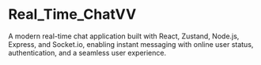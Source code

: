 # Real_Time_ChatVV
A modern real-time chat application built with React, Zustand, Node.js, Express, and Socket.io, enabling instant messaging with online user status, authentication, and a seamless user experience.
